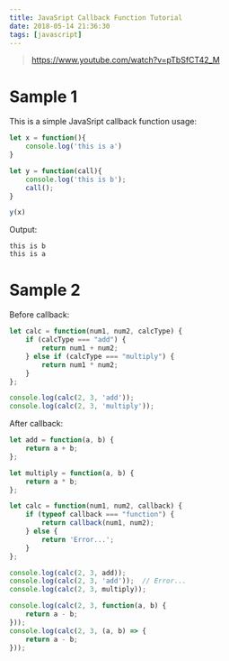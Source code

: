 ```yaml
---
title: JavaSript Callback Function Tutorial
date: 2018-05-14 21:36:30
tags: [javascript]
---
```


> https://www.youtube.com/watch?v=pTbSfCT42_M

# Sample 1
This is a simple JavaSript callback function usage:
```javascript
let x = function(){
    console.log('this is a')
}

let y = function(call){
    console.log('this is b');
    call();
}

y(x)
```

Output:
```
this is b
this is a
```
<!-- more -->

# Sample 2

Before callback:

```javascript
let calc = function(num1, num2, calcType) {
    if (calcType === "add") {
        return num1 + num2;
    } else if (calcType === "multiply") {
        return num1 * num2;
    }
};

console.log(calc(2, 3, 'add'));
console.log(calc(2, 3, 'multiply'));
```


After callback:
```javascript
let add = function(a, b) {
    return a + b;
};

let multiply = function(a, b) {
    return a * b;
};

let calc = function(num1, num2, callback) {
    if (typeof callback === "function") {
        return callback(num1, num2);
    } else {
        return 'Error...';
    }
};

console.log(calc(2, 3, add));
console.log(calc(2, 3, 'add'));  // Error...
console.log(calc(2, 3, multiply));

console.log(calc(2, 3, function(a, b) {
    return a - b;
}));
console.log(calc(2, 3, (a, b) => {
    return a - b;
}));
```
